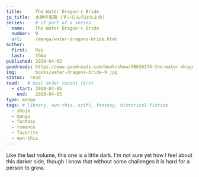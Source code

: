 ```yaml
---
title:     The Water Dragon's Bride
jp_title:  水神の生贄 (すいじんのはなよめ)
series:    # if part of a series
  name:    The Water Dragon's Bride
  number:  9
  url:     /manga/water-dragons-bride.html
author: 
  first:   Rei 
  last:    Tōma
published: 2019-04-02 
goodreads: https://www.goodreads.com/book/show/40639174-the-water-dragon-s-bride-vol-9
img:       books/water-dragons-bride-9.jpg
status:  read
read:   # must order recent first
  - start: 2019-04-05  
    end:   2019-04-05 
type: manga
tags: # library, own-this, scifi, fantasy, historical-fiction
  - shojo
  - manga
  - fantasy
  - romance
  - favorite
  - own-this
---
```


Like the last volume, this one is a little dark. 	I'm not sure yet how I feel about this darker side, though I know that without some challenges it is hard for a person to grow.
